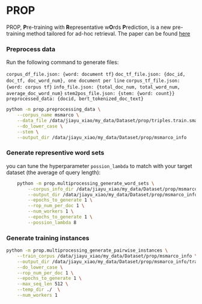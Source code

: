 # PROP

PROP, **P**re-training with **R**epresentative w**O**rds **P**rediction, is a new pre-training method tailored for ad-hoc retrieval. The paper can be found [here](https://arxiv.org/pdf/2010.10137.pdf)

### Preprocess data

Run the following command to generate files:

`corpus_df_file.json: {word: document tf}`
`doc_tf_file.json: {doc_id, doc_tf, doc_word_num}, one document per line`
`corpus_tf_file.json: {word: corpus tf}`
`info_file.json: {total_doc_num, total_word_num, average_doc_word_num}`
`stem2pos_file.json: {stem: {word: count}}`
`preprocessed_data: {docid, bert_tokenized_doc_text}`

```sh
python -m prop.preprocessing_data \
    --corpus_name msmarco \
    --data_file /data/jiayu_xiao/my_data/Dataset/prop/triples.train.small.tsv \
    --do_lower_case \
    --stem \
    --output_dir /data/jiayu_xiao/my_data/Dataset/prop/msmarco_info
```
### Generate representive word sets

you can tune the hyperparameter `possion_lambda` to match with your target dataset (the average of query length):

```sh
    python -m prop.multiprocessing_generate_word_sets \
        --corpus_info_dir /data/jiayu_xiao/my_data/Dataset/prop/msmarco_info  \
        --output_dir /data/jiayu_xiao/my_data/Dataset/prop/msmarco_info \
        --epochs_to_generate 1 \
        --rop_num_per_doc 1 \
        --num_workers 1 \
        --epochs_to_generate 1 \
        --possion_lambda 8
```

### Generate training instances

```sh
python -m prop.multiprocessing_generate_pairwise_instances \
    --train_corpus /data/jiayu_xiao/my_data/Dataset/prop/msmarco_info \
    --output_dir /data/jiayu_xiao/my_data/Dataset/prop/msmarco_info/train \
    --do_lower_case \
    --rop_num_per_doc 1 \
    --epochs_to_generate 1 \
    --max_seq_len 512 \
    --temp_dir ./  \
    --num_workers 1
```